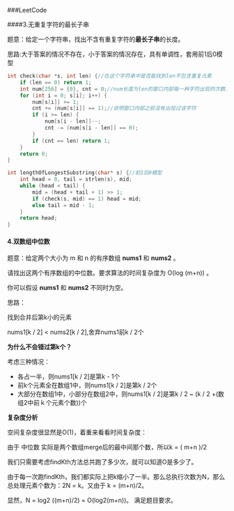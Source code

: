 ###LeetCode

####3.无重复字符的最长子串

题意：给定一个字符串，找出不含有重复字符的**最长子串**的长度。

思路:大于答案的情况不存在，小于答案的情况存在，具有单调性，套用前1后0模型

```c
int check(char *s, int len) {//在这个字符串中是否能找到len不包含重复元素
    if (len == 0) return 1;
    int num[256] = {0}, cnt = 0;//num长度为len的窗口内部每一种字符出现的次数，滑动窗口法维护窗口内部不同元素的数量
    for (int i = 0; s[i]; i++) {
        num[s[i]] += 1;
        cnt += (num[s[i]] == 1);//说明窗口内部之前没有出现过该字符
        if (i >= len) {
            num[s[i - len]]--;
            cnt -= (num[s[i - len]] == 0);
        }
        if (cnt == len) return 1;
    }
    return 0;
}

int lengthOfLongestSubstring(char* s) {//前1后0模型
    int head = 0, tail = strlen(s), mid;
    while (head < tail) {
        mid = (head + tail + 1) >> 1;
        if (check(s, mid) == 1) head = mid;
        else tail = mid - 1;
    }
    return head;
}
```

#### 4.双数组中位数

题意：给定两个大小为 m 和 n 的有序数组 **nums1** 和 **nums2** 。

请找出这两个有序数组的中位数。要求算法的时间复杂度为 O(log (m+n)) 。

你可以假设 **nums1** 和 **nums2** 不同时为空。

思路：

找到合并后第k小的元素

nums1[k / 2] < nums2[k / 2],舍弃nums1前k / 2个

**为什么不会错过第k个？**

考虑三种情况：

- 各占一半，则nums1[k / 2]是第k - 1个
- 前k个元素全在数组1中，则nums1[k / 2]是第k / 2个
- 大部分在数组1中，小部分在数组2中，则nums1[k / 2]是第k / 2 ~ (k / 2 +(数组2中前ｋ个元素个数))个

**复杂度分析**

空间复杂度很显然是O(1)，着重来看看时间复杂度：

由于 中位数 实际是两个数组merge后的最中间那个数，所以k = ( m+n )/2

我们只需要考虑findKth方法总共跑了多少次，就可以知道O是多少了。

由于每一次跑findKth，我们都实际上把k缩小了一半。那么总执行次数为N，那么总处理元素个数为：2N = k。又由于 k = (m+n)/2。

显然，N = log2 ((m+n)/2) = O(log2(m+n))。  满足题目要求。
